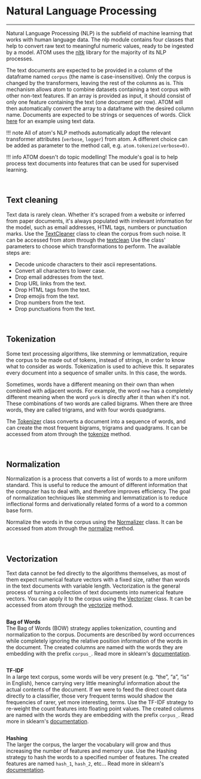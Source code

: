 # Natural Language Processing
-----------------------------

Natural Language Processing (NLP) is the subfield of machine learning
that works with human language data. The nlp module contains four
classes that help to convert raw text to meaningful numeric values,
ready to be ingested by a model. ATOM uses the [nltk](https://www.nltk.org/index.html)
library for the majority of its NLP processes.

The text documents are expected to be provided in a column of the dataframe
named `corpus` (the name is case-insensitive). Only the corpus is changed
by the transformers, leaving the rest of the columns as is. This mechanism
allows atom to combine datasets containing a text corpus with other non-text
features. If an array is provided as input, it should consist of only one
feature containing the text (one document per row). ATOM will then
automatically convert the array to a dataframe with the desired column name.
Documents are expected to be strings or sequences of words. Click
[here](../../../examples/nlp) for an example using text data.

!!! note
    All of atom's NLP methods automatically adopt the relevant transformer
    attributes (`verbose`, `logger`) from atom. A different choice can be
    added as parameter to the method call, e.g. `atom.tokenize(verbose=0)`.

!!! info
    ATOM doesn't do topic modelling! The module's goal is to help process
    text documents into features that can be used for supervised learning.

<br>

## Text cleaning

Text data is rarely clean. Whether it's scraped from a website or inferred
from paper documents, it's always populated with irrelevant information for
the model, such as email addresses, HTML tags, numbers or punctuation marks.
Use the [TextCleaner](../../API/nlp/textcleaner) class to clean the corpus
from such noise. It can be accessed from atom through the [textclean](../../API/ATOM/atomclassifier/#textclean)
Use the class' parameters to choose which transformations to perform. The
available steps are:

* Decode unicode characters to their ascii representations.
* Convert all characters to lower case.
* Drop email addresses from the text.
* Drop URL links from the text.
* Drop HTML tags from the text.
* Drop emojis from the text.
* Drop numbers from the text.
* Drop punctuations from the text.


<br>

## Tokenization

Some text processing algorithms, like stemming or lemmatization, require the
corpus to be made out of tokens, instead of strings, in order to know what to
consider as words. Tokenization is used to achieve this. It separates every
document into a sequence of smaller units. In this case, the words.

Sometimes, words have a different meaning on their own than when combined
with adjacent words. For example, the word `new` has a completely different
meaning when the word `york` is directly after it than when it's not. These
combinations of two words are called bigrams. When there are three words,
they are called trigrams, and with four words quadgrams.

The [Tokenizer](../../API/nlp/tokenizer) class converts a document into a
sequence of words, and can create the most frequent bigrams, trigrams and
quadgrams. It can be accessed from atom through the [tokenize](../../API/ATOM/atomclassifier/#tokenize)
method.


<br>

## Normalization

Normalization is a process that converts a list of words to a more
uniform standard. This is useful to reduce the amount of different
information that the computer has to deal with, and therefore improves
efficiency. The goal of normalization techniques like stemming and
lemmatization is to reduce inflectional forms and derivationally
related forms of a word to a common base form.

Normalize the words in the corpus using the [Normalizer](../../API/nlp/normalizer)
class. It can be accessed from atom through the [normalize](../../API/ATOM/atomclassifier/#normalize)
method.


<br>

## Vectorization

Text data cannot be fed directly to the algorithms themselves, as most
of them expect numerical feature vectors with a fixed size, rather than
words in the text documents with variable length. Vectorization is the
general process of turning a collection of text documents into numerical
feature vectors. You can apply it to the corpus using the [Vectorizer](../../API/nlp/vectorizer)
class. It can be accessed from atom through the [vectorize](../../API/ATOM/atomclassifier/#vectorize)
method.

<br style="display: block; margin-top: 2em; content: ' '">

**Bag of Words**<br>
The Bag of Words (BOW) strategy applies tokenization, counting and
normalization to the corpus. Documents are described by word occurrences
while completely ignoring the relative position information of the words
in the document. The created columns are named with the words they are
embedding with the prefix `corpus_`. Read more in sklearn's [documentation](https://scikit-learn.org/stable/modules/feature_extraction.html#the-bag-of-words-representation).

<br style="display: block; margin-top: 2em; content: ' '">

**TF-IDF**<br>
In a large text corpus, some words will be very present (e.g. “the”,
“a”, “is” in English), hence carrying very little meaningful information
about the actual contents of the document. If we were to feed the direct
count data directly to a classifier, those very frequent terms would
shadow the frequencies of rarer, yet more interesting, terms. Use the
TF-IDF strategy to re-weight the count features into floating point values.
The created columns are named with the words they are embedding with the
prefix `corpus_`. Read more in sklearn's [documentation](https://scikit-learn.org/stable/modules/feature_extraction.html#tfidf-term-weighting).

<br style="display: block; margin-top: 2em; content: ' '">

**Hashing**<br>
The larger the corpus, the larger the vocabulary will grow and thus
increasing the number of features and memory use. Use the Hashing
strategy to hash the words to a specified number of features. The
created features are named `hash_1`, `hash_2`, etc... Read more in
sklearn's [documentation](https://scikit-learn.org/stable/modules/feature_extraction.html#vectorizing-a-large-text-corpus-with-the-hashing-trick).
